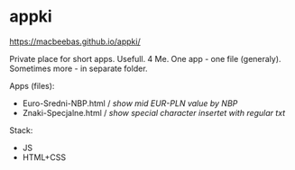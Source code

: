 # appki

<https://macbeebas.github.io/appki/>

Private place for short apps. Usefull. 4 Me.
One app - one file (generaly). Sometimes more - in separate folder.

Apps (files):

- Euro-Sredni-NBP.html / _show mid EUR-PLN value by NBP_
- Znaki-Specjalne.html / _show special character insertet with regular txt_

Stack:

- JS
- HTML+CSS
